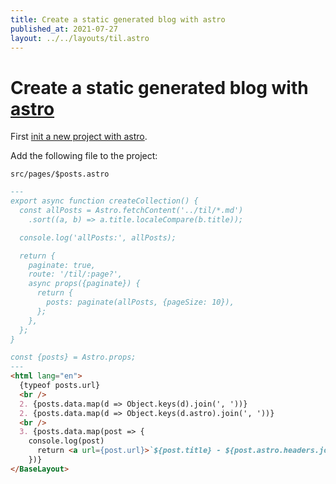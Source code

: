 ```yaml
---
title: Create a static generated blog with astro
published_at: 2021-07-27
layout: ../../layouts/til.astro
---
```

# Create a static generated blog with [astro](https://github.com/snowpackjs/astro)

First [init a new project with astro](https://github.com/snowpackjs/astro#quick-start).

Add the following file to the project:

`src/pages/$posts.astro`
```markdown
---
export async function createCollection() {
  const allPosts = Astro.fetchContent('../til/*.md')
    .sort((a, b) => a.title.localeCompare(b.title));

  console.log('allPosts:', allPosts);

  return {
    paginate: true,
    route: '/til/:page?',
    async props({paginate}) {
      return {
        posts: paginate(allPosts, {pageSize: 10}),
      };
    },
  };
}

const {posts} = Astro.props;
---
<html lang="en">
  {typeof posts.url}
  <br />
  2. {posts.data.map(d => Object.keys(d).join(', '))}
  2. {posts.data.map(d => Object.keys(d.astro).join(', '))}
  <br />
  3. {posts.data.map(post => {
    console.log(post)
      return <a url={post.url}>`${post.title} - ${post.astro.headers.join(', ')}`</a>;
    })}
</BaseLayout>
```



